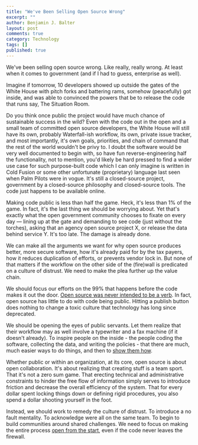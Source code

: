 ```yaml
---
title: "We've Been Selling Open Source Wrong"
excerpt: ""
author: Benjamin J. Balter
layout: post
comments: true
category: Technology
tags: []
published: true
---
```


We've been selling open source wrong. Like really, really wrong. At least when it comes to government (and if I had to guess, enterprise as well).

Imagine if tomorrow, 10 developers showed up outside the gates of the White House with pitch forks and battering rams, somehow (peacefully) got inside, and was able to convinced the powers that be to release the code that runs say, The Situation Room.

Do you think once public the project would have much chance of sustainable success in the wild? Even with the code out in the open and a small team of committed open source developers, the White House will still have its own, probably Waterfall-ish workflow, its own, private issue tracker, and most importantly, it's own goals, priorities, and chain of command that the rest of the world wouldn't be privy to. I doubt the software would be very well documented to begin with, so have fun reverse-engineering half the functionality, not to mention, you'd likely be hard pressed to find a wider use case for such purpose-built code which I can only imagine is written in Cold Fusion or some other unfortunate (proprietary) language last seen when Palm Pilots were in vogue. It's still a closed-source project, government by a closed-source philosophy and closed-source tools. The code just happens to be available online.

Making code public is less than half the game. Heck, it's less than 1% of the game. In fact, it's the last thing we should be worrying about. Yet that's exactly what the open government community chooses to fixate on every day — lining up at the gate and demanding to see code (just without the torches), asking that an agency open source project X, or release the data behind service Y. It's too late. The damage is already done.

We can make all the arguments we want for why open source produces better, more secure software, how it's already paid for by the tax payers, how it reduces duplication of efforts, or prevents vendor lock in. But none of that matters if the workflow on the other side of the (fire)wall is predicated on a culture of distrust. We need to make the plea further up the value chain.

We should focus our efforts on the 99% that happens before the code makes it out the door. [Open source was never intended to be a verb](http://ben.balter.com/2012/10/15/open-source-is-not-a-verb/). In fact, open source has little to do with code being public. Hitting a publish button does nothing to change a toxic culture that technology has long since deprecated. 

We should be opening the eyes of public servants. Let them realize that their workflow may as well involve a typewriter and a fax machine (if it doesn't already). To inspire people on the inside - the people coding the software, collecting the data, and writing the policies - that there are much, much easier ways to do things, and then to [show them how](http://ben.balter.com/open-sourcing-government/).

Whether public or within an organization, at its core, open source is about open collaboration. It's about realizing that creating stuff is a team sport. That it's not a zero sum game. That erecting technical and administrative constraints to hinder the free flow of information simply serves to introduce friction and decrease the overall efficiency of the system. That for every dollar spent locking things down or defining rigid procedures, you also spend a dollar shooting yourself in the foot.

Instead, we should work to remedy the culture of distrust. To introduce a no fault mentality. To acknowledge were all on the same team. To begin to build communities around shared challenges. We need to focus on making the entire process [open from the start](http://ben.balter.com/2012/06/26/why-you-should-always-write-software-as-open-source/), even if the code never leaves the firewall.
